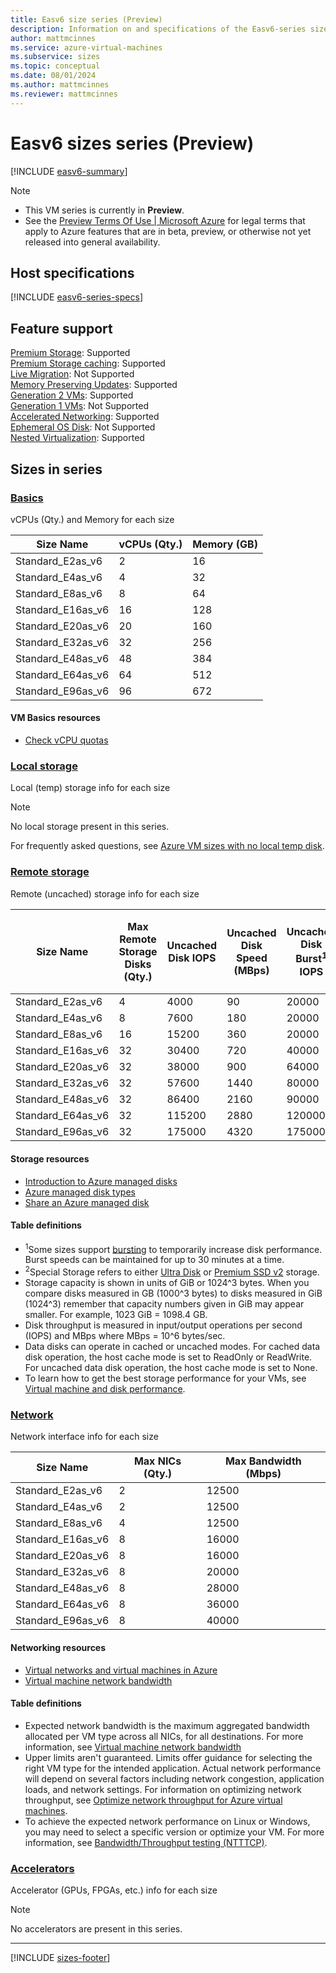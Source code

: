 ```yaml
---
title: Easv6 size series (Preview)
description: Information on and specifications of the Easv6-series sizes
author: mattmcinnes
ms.service: azure-virtual-machines
ms.subservice: sizes
ms.topic: conceptual
ms.date: 08/01/2024
ms.author: mattmcinnes
ms.reviewer: mattmcinnes
---
```


# Easv6 sizes series (Preview)

[!INCLUDE [easv6-summary](./includes/easv6-series-summary.md)]

> [!NOTE]
> - This VM series is currently in **Preview**. 
> - See the [Preview Terms Of Use | Microsoft Azure](https://azure.microsoft.com/support/legal/preview-supplemental-terms/) for legal terms that apply to Azure features that are in beta, preview, or otherwise not yet released into general availability. 

## Host specifications
[!INCLUDE [easv6-series-specs](./includes/easv6-series-specs.md)]

## Feature support
[Premium Storage](../../premium-storage-performance.md): Supported <br>[Premium Storage caching](../../premium-storage-performance.md): Supported <br>[Live Migration](../../maintenance-and-updates.md): Not Supported <br>[Memory Preserving Updates](../../maintenance-and-updates.md): Supported <br>[Generation 2 VMs](../../generation-2.md): Supported <br>[Generation 1 VMs](../../generation-2.md): Not Supported <br>[Accelerated Networking](/azure/virtual-network/create-vm-accelerated-networking-cli): Supported <br>[Ephemeral OS Disk](../../ephemeral-os-disks.md): Not Supported <br>[Nested Virtualization](/virtualization/hyper-v-on-windows/user-guide/nested-virtualization): Supported <br>

## Sizes in series

### [Basics](#tab/sizebasic)

vCPUs (Qty.) and Memory for each size

| Size Name | vCPUs (Qty.) | Memory (GB) |
| --- | --- | --- |
| Standard_E2as_v6 | 2 | 16 |
| Standard_E4as_v6 | 4 | 32 |
| Standard_E8as_v6 | 8 | 64 |
| Standard_E16as_v6 | 16 | 128 |
| Standard_E20as_v6 | 20 | 160 |
| Standard_E32as_v6 | 32 | 256 |
| Standard_E48as_v6 | 48 | 384 |
| Standard_E64as_v6 | 64 | 512 |
| Standard_E96as_v6 | 96 | 672 |

#### VM Basics resources
- [Check vCPU quotas](../../../virtual-machines/quotas.md)

### [Local storage](#tab/sizestoragelocal)

Local (temp) storage info for each size

> [!NOTE]
> No local storage present in this series.
>
> For frequently asked questions, see [Azure VM sizes with no local temp disk](../../azure-vms-no-temp-disk.yml).



### [Remote storage](#tab/sizestorageremote)

Remote (uncached) storage info for each size

| Size Name | Max Remote Storage Disks (Qty.) | Uncached Disk IOPS | Uncached Disk Speed (MBps) | Uncached Disk Burst<sup>1</sup> IOPS | Uncached Disk Burst<sup>1</sup> Speed (MBps) | Uncached Special<sup>2</sup> Disk IOPS | Uncached Special<sup>2</sup> Disk Speed (MBps) | Uncached Burst<sup>1</sup> Special<sup>2</sup> Disk IOPS | Uncached Burst<sup>1</sup> Special<sup>2</sup> Disk Speed (MBps) |
| --- | --- | --- | --- | --- | --- | --- | --- | --- | --- |
| Standard_E2as_v6 | 4 | 4000 | 90 | 20000 | 1250 | 4000 | 90 | 20000 | 1250 |
| Standard_E4as_v6 | 8 | 7600 | 180 | 20000 | 1250 | 7600 | 180 | 20000 | 1250 |
| Standard_E8as_v6 | 16 | 15200 | 360 | 20000 | 1250 | 15200 | 360 | 20000 | 1250 |
| Standard_E16as_v6 | 32 | 30400 | 720 | 40000 | 1250 | 30400 | 720 | 40000 | 1250 |
| Standard_E20as_v6 | 32 | 38000 | 900 | 64000 | 1600 | 38000 | 900 | 64000 | 1600 |
| Standard_E32as_v6 | 32 | 57600 | 1440 | 80000 | 1700 | 57600 | 1440 | 80000 | 1700 |
| Standard_E48as_v6 | 32 | 86400 | 2160 | 90000 | 2550 | 86400 | 2160 | 90000 | 2550 |
| Standard_E64as_v6 | 32 | 115200 | 2880 | 120000 | 3400 | 115200 | 2880 | 120000 | 3400 |
| Standard_E96as_v6 | 32 | 175000 | 4320 | 175000 | 5090 | 175000 | 4320 | 175000 | 5090 |

#### Storage resources
- [Introduction to Azure managed disks](../../../virtual-machines/managed-disks-overview.md)
- [Azure managed disk types](../../../virtual-machines/disks-types.md)
- [Share an Azure managed disk](../../../virtual-machines/disks-shared.md)

#### Table definitions
- <sup>1</sup>Some sizes support [bursting](../../disk-bursting.md) to temporarily increase disk performance. Burst speeds can be maintained for up to 30 minutes at a time.
- <sup>2</sup>Special Storage refers to either [Ultra Disk](../../../virtual-machines/disks-enable-ultra-ssd.md) or [Premium SSD v2](../../../virtual-machines/disks-deploy-premium-v2.md) storage.
- Storage capacity is shown in units of GiB or 1024^3 bytes. When you compare disks measured in GB (1000^3 bytes) to disks measured in GiB (1024^3) remember that capacity numbers given in GiB may appear smaller. For example, 1023 GiB = 1098.4 GB.
- Disk throughput is measured in input/output operations per second (IOPS) and MBps where MBps = 10^6 bytes/sec.
- Data disks can operate in cached or uncached modes. For cached data disk operation, the host cache mode is set to ReadOnly or ReadWrite. For uncached data disk operation, the host cache mode is set to None.
- To learn how to get the best storage performance for your VMs, see [Virtual machine and disk performance](../../../virtual-machines/disks-performance.md).


### [Network](#tab/sizenetwork)

Network interface info for each size

| Size Name | Max NICs (Qty.) | Max Bandwidth (Mbps) |
| --- | --- | --- |
| Standard_E2as_v6 | 2 | 12500 |
| Standard_E4as_v6 | 2 | 12500 |
| Standard_E8as_v6 | 4 | 12500 |
| Standard_E16as_v6 | 8 | 16000 |
| Standard_E20as_v6 | 8 | 16000 |
| Standard_E32as_v6 | 8 | 20000 |
| Standard_E48as_v6 | 8 | 28000 |
| Standard_E64as_v6 | 8 | 36000 |
| Standard_E96as_v6 | 8 | 40000 |

#### Networking resources
- [Virtual networks and virtual machines in Azure](/azure/virtual-network/network-overview)
- [Virtual machine network bandwidth](/azure/virtual-network/virtual-machine-network-throughput)

#### Table definitions
- Expected network bandwidth is the maximum aggregated bandwidth allocated per VM type across all NICs, for all destinations. For more information, see [Virtual machine network bandwidth](/azure/virtual-network/virtual-machine-network-throughput)
- Upper limits aren't guaranteed. Limits offer guidance for selecting the right VM type for the intended application. Actual network performance will depend on several factors including network congestion, application loads, and network settings. For information on optimizing network throughput, see [Optimize network throughput for Azure virtual machines](/azure/virtual-network/virtual-network-optimize-network-bandwidth). 
-  To achieve the expected network performance on Linux or Windows, you may need to select a specific version or optimize your VM. For more information, see [Bandwidth/Throughput testing (NTTTCP)](/azure/virtual-network/virtual-network-bandwidth-testing).

### [Accelerators](#tab/sizeaccelerators)

Accelerator (GPUs, FPGAs, etc.) info for each size

> [!NOTE]
> No accelerators are present in this series.

---

[!INCLUDE [sizes-footer](../includes/sizes-footer.md)]
